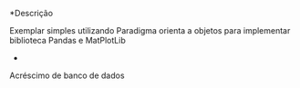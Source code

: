 *Descrição

Exemplar simples utilizando Paradigma orienta a objetos
para implementar biblioteca Pandas e MatPlotLib

+
Acréscimo de banco de dados




